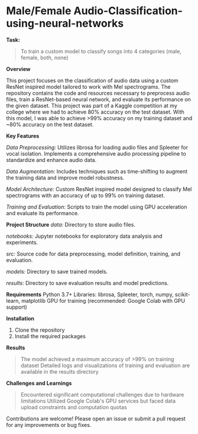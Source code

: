 # Male/Female Audio-Classification-using-neural-networks

**Task:**
> To train a custom model to classify songs into 4 categories (male, female, both, none)

**Overview**

This project focuses on the classification of audio data using a custom ResNet inspired model tailored to work with Mel spectrograms. The repository contains the code and resources necessary to preprocess audio files, train a ResNet-based neural network, and evaluate its performance on the given dataset. This project was part of a Kaggle competition at my college where we had to achieve 80% accuracy on the test dataset. With this model, I was able to achieve >99% accuracy on my training dataset and ~80% accuracy on the test dataset.

**Key Features**

_Data Preprocessing:_ Utilizes librosa for loading audio files and Spleeter for vocal isolation. Implements a comprehensive audio processing pipeline to standardize and enhance audio data.

_Data Augmentation:_ Includes techniques such as time-shifting to augment the training data and improve model robustness.

_Model Architecture:_ Custom ResNet inspired model designed to classify Mel spectrograms with an accuracy of up to 99% on training dataset.

_Training and Evaluation:_ Scripts to train the model using GPU acceleration and evaluate its performance.

**Project Structure**
_data:_ Directory to store audio files.
 
_notebooks:_ Jupyter notebooks for exploratory data analysis and experiments.
 
_src:_ Source code for data preprocessing, model definition, training, and evaluation.

_models:_ Directory to save trained models.

_results:_ Directory to save evaluation results and model predictions.

**Requirements**
Python 3.7+
Libraries: librosa, Spleeter, torch, numpy, scikit-learn, matplotlib
GPU for training (recommended: Google Colab with GPU support)

**Installation**
1. Clone the repository
2. Install the required packages

**Results**
> The model achieved a maximum accuracy of >99% on training dataset
> Detailed logs and visualizations of training and evaluation are available in the results directory

**Challenges and Learnings**
> Encountered significant computational challenges due to hardware limitations
> Utilized Google Colab's GPU services but faced data upload constraints and computation quotas




Contributions are welcome! Please open an issue or submit a pull request for any improvements or bug fixes.

